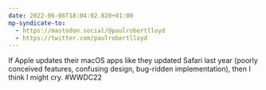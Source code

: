```yaml
---
date: 2022-06-06T18:04:02.828+01:00
mp-syndicate-to:
  - https://mastodon.social/@paulrobertlloyd
  - https://twitter.com/paulrobertlloyd
---
```

If Apple updates their macOS apps like they updated Safari last year (poorly conceived features, confusing design, bug-ridden implementation), then I think I might cry. #WWDC22
